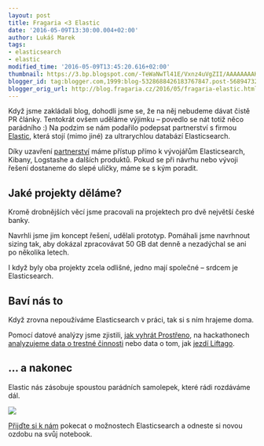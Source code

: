 ```yaml
---
layout: post
title: Fragaria <3 Elastic
date: '2016-05-09T13:30:00.004+02:00'
author: Lukáš Marek
tags:
- elasticsearch
- elastic
modified_time: '2016-05-09T13:45:20.616+02:00'
thumbnail: https://3.bp.blogspot.com/-TeWaNwTl41E/Vxnz4uVgZII/AAAAAAAAHzw/l7U3NOIjPSsEFtSjY49q62mW2U_McOiUQCLcB/s72-c/20160318_085008.jpg
blogger_id: tag:blogger.com,1999:blog-5328688426183767847.post-5689473220486716795
blogger_orig_url: http://blog.fragaria.cz/2016/05/fragaria-elastic.html
---
```


Když jsme zakládali blog, dohodli jsme se, že na něj nebudeme dávat
čistě PR články. Tentokrát ovšem uděláme výjimku – povedlo se nát
totiž něco parádního :)
Na podzim se nám podařilo podepsat partnerství s
firmou [Elastic](http://www.elastic.co/), která stojí (mimo jiné) za
ultrarychlou databází Elasticsearch.

Díky uzavření
[partnerství](https://www.elastic.co/about/partners/go-to-market) máme
přístup přímo k vývojářům Elasticsearch, Kibany, Logstashe a dalších
produktů. Pokud se při návrhu nebo vývoji řešení dostaneme do slepé
uličky, máme se s kým poradit.

## Jaké projekty děláme?

Kromě drobnějších věcí jsme pracovali na projektech pro dvě největší
české banky.

Navrhli jsme jim koncept řešení, udělali prototyp. Pomáhali jsme
navrhnout sizing tak, aby dokázal zpracovávat 50 GB dat denně a
nezadýchal se ani po několika letech.

I když byly oba projekty zcela odlišné, jedno mají společné – srdcem je
Elasticsearch.

## Baví nás to

Když zrovna nepoužíváme Elasticsearch v práci, tak si s ním hrajeme
doma.

Pomocí datové analýzy jsme zjistili, [jak vyhrát
Prostřeno](http://blog.fragaria.cz/2015/03/jak-vyhrat-prostreno.html),
na hackathonech [analyzujeme data o trestné
činnosti](http://www.otevrenaspolecnost.cz/hackaton01) nebo data o tom,
jak [jezdí
Liftago](http://blog.fragaria.cz/2016/02/jak-sobe-liftago-s-jistotou-privolati.html).

## ... a nakonec

Elastic nás zásobuje spoustou parádních samolepek, které rádi rozdáváme
dál.

[![](https://3.bp.blogspot.com/-TeWaNwTl41E/Vxnz4uVgZII/AAAAAAAAHzw/l7U3NOIjPSsEFtSjY49q62mW2U_McOiUQCLcB/s320/20160318_085008.jpg)](https://3.bp.blogspot.com/-TeWaNwTl41E/Vxnz4uVgZII/AAAAAAAAHzw/l7U3NOIjPSsEFtSjY49q62mW2U_McOiUQCLcB/s1600/20160318_085008.jpg)

[Přijďte si k nám](http://www.fragaria.cz/) pokecat o možnostech
Elasticsearch a odneste si novou ozdobu na svůj notebook.
